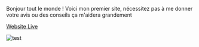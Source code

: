 Bonjour tout le monde ! Voici mon premier site, nécessitez pas à me donner votre avis ou des conseils ça m'aidera grandement

[Website Live](https://gmanastyl.github.io/abc-lab/)


![test](https://github.com/Gmanastyl/abc-lab/assets/123044890/7b5f96da-a2cc-4bd3-8de6-e4006afcecfc)
